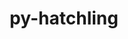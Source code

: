 ---
title: "py-hatchling"
layout: cache
categories: [package, develop]
meta: {"compilers": ["apple-clang@=16.0.0", "gcc@=11.1.0", "gcc@=11.4.0", "gcc@=13.2.0", "gcc@=7.3.1", "gcc@=7.5.0", "gcc@=9.4.0", "oneapi@=2024.2.1"], "num_specs": 183, "num_specs_by_stack": {"aws-isc": 2, "aws-isc-aarch64": 2, "data-vis-sdk": 6, "e4s": 28, "e4s-neoverse-v2": 16, "e4s-neoverse_v1": 15, "e4s-oneapi": 34, "e4s-power": 5, "hep": 6, "ml-darwin-aarch64-mps": 9, "ml-linux-aarch64-cpu": 24, "ml-linux-aarch64-cuda": 23, "ml-linux-x86_64-cpu": 24, "ml-linux-x86_64-cuda": 24, "ml-linux-x86_64-rocm": 18, "radiuss": 12, "root": 183}, "oss": ["amzn2", "sequoia", "ubuntu18.04", "ubuntu20.04", "ubuntu22.04", "ubuntu24.04"], "platforms": ["darwin", "linux"], "stacks": ["aws-isc", "aws-isc-aarch64", "data-vis-sdk", "e4s", "e4s-neoverse-v2", "e4s-neoverse_v1", "e4s-oneapi", "e4s-power", "hep", "ml-darwin-aarch64-mps", "ml-linux-aarch64-cpu", "ml-linux-aarch64-cuda", "ml-linux-x86_64-cpu", "ml-linux-x86_64-cuda", "ml-linux-x86_64-rocm", "radiuss", "root"], "targets": ["aarch64", "neoverse_v1", "neoverse_v2", "ppc64le", "x86_64_v3"], "versions": ["1.25.0"]}
spec_details: [{"compiler": "oneapi@=2024.2.1", "hash": "265jvwyoboouqomswdvw3tpxd3kkm4m2", "os": "ubuntu22.04", "platform": "linux", "size": "-", "stacks": ["e4s-oneapi", "root"], "target": "x86_64_v3", "variants": ["build_system=python_pip"], "versions": ["1.25.0"]}, {"compiler": "gcc@=11.4.0", "hash": "2c63ywo32alstme2wabmhpnrs34v6djz", "os": "ubuntu22.04", "platform": "linux", "size": "-", "stacks": ["e4s-neoverse-v2", "root"], "target": "neoverse_v2", "variants": ["build_system=python_pip"], "versions": ["1.25.0"]}, {"compiler": "gcc@=7.3.1", "hash": "2egon7sepfkhedx4gg7ceywxjk24mswz", "os": "amzn2", "platform": "linux", "size": "-", "stacks": ["aws-isc-aarch64", "root"], "target": "aarch64", "variants": ["build_system=python_pip"], "versions": ["1.25.0"]}, {"compiler": "gcc@=9.4.0", "hash": "2nkuitmhjwjbgcamahxronycaroxav7d", "os": "ubuntu20.04", "platform": "linux", "size": "-", "stacks": ["e4s-power", "root"], "target": "ppc64le", "variants": ["build_system=python_pip"], "versions": ["1.25.0"]}, {"compiler": "gcc@=13.2.0", "hash": "37x3vpq455a3s4yytndf5wuocxrtg7ob", "os": "ubuntu24.04", "platform": "linux", "size": "-", "stacks": ["ml-linux-x86_64-cpu", "ml-linux-x86_64-cuda", "ml-linux-x86_64-rocm", "root"], "target": "x86_64_v3", "variants": ["build_system=python_pip"], "versions": ["1.25.0"]}, {"compiler": "gcc@=13.2.0", "hash": "3bs2ug3qivpwhe6ows6qf7ra3fdo66ui", "os": "ubuntu24.04", "platform": "linux", "size": "-", "stacks": ["ml-linux-aarch64-cpu", "ml-linux-aarch64-cuda", "root"], "target": "aarch64", "variants": ["build_system=python_pip"], "versions": ["1.25.0"]}, {"compiler": "oneapi@=2024.2.1", "hash": "3epl7cqpylaqxiixhtxqd53lyuzfuubp", "os": "ubuntu22.04", "platform": "linux", "size": "-", "stacks": ["e4s-oneapi", "root"], "target": "x86_64_v3", "variants": ["build_system=python_pip"], "versions": ["1.25.0"]}, {"compiler": "gcc@=13.2.0", "hash": "3ftltb7syuhquxocqof7z5wlqr2dseyz", "os": "ubuntu24.04", "platform": "linux", "size": "-", "stacks": ["ml-linux-aarch64-cpu", "ml-linux-aarch64-cuda", "root"], "target": "aarch64", "variants": ["build_system=python_pip"], "versions": ["1.25.0"]}, {"compiler": "gcc@=11.4.0", "hash": "3hj7gg3gbp66e5v4xo4vbgbocmwfkrol", "os": "ubuntu22.04", "platform": "linux", "size": "-", "stacks": ["e4s", "root"], "target": "x86_64_v3", "variants": ["build_system=python_pip"], "versions": ["1.25.0"]}, {"compiler": "gcc@=11.4.0", "hash": "3mpqveq5s7gbve4garfwahvh3uzyfbnz", "os": "ubuntu22.04", "platform": "linux", "size": "-", "stacks": ["e4s", "root"], "target": "x86_64_v3", "variants": ["build_system=python_pip"], "versions": ["1.25.0"]}, {"compiler": "gcc@=13.2.0", "hash": "3stsqzooxkuxynqafgog6hgqo6egzkhw", "os": "ubuntu24.04", "platform": "linux", "size": "-", "stacks": ["ml-linux-aarch64-cpu", "ml-linux-aarch64-cuda", "root"], "target": "aarch64", "variants": ["build_system=python_pip"], "versions": ["1.25.0"]}, {"compiler": "oneapi@=2024.2.1", "hash": "3yryzt4pyfmokwhd2jouyelhdo4ylw4p", "os": "ubuntu22.04", "platform": "linux", "size": "-", "stacks": ["e4s-oneapi", "root"], "target": "x86_64_v3", "variants": ["build_system=python_pip"], "versions": ["1.25.0"]}, {"compiler": "gcc@=13.2.0", "hash": "4gsqfyzjmalwygeyjpxyyswsvrypnhg6", "os": "ubuntu24.04", "platform": "linux", "size": "-", "stacks": ["ml-linux-aarch64-cpu", "ml-linux-aarch64-cuda", "root"], "target": "aarch64", "variants": ["build_system=python_pip"], "versions": ["1.25.0"]}, {"compiler": "oneapi@=2024.2.1", "hash": "4luacccyyo2fms6jgc7qqsocatxvn5r3", "os": "ubuntu22.04", "platform": "linux", "size": "-", "stacks": ["e4s-oneapi", "root"], "target": "x86_64_v3", "variants": ["build_system=python_pip"], "versions": ["1.25.0"]}, {"compiler": "gcc@=13.2.0", "hash": "4mje5y5xuhdlrhzjb4zfjs33zq4py46a", "os": "ubuntu24.04", "platform": "linux", "size": "-", "stacks": ["ml-linux-x86_64-cpu", "ml-linux-x86_64-cuda", "root"], "target": "x86_64_v3", "variants": ["build_system=python_pip"], "versions": ["1.25.0"]}, {"compiler": "gcc@=11.4.0", "hash": "4pth2qmo7fypk3ren5szgg72ioyffm4g", "os": "ubuntu22.04", "platform": "linux", "size": "-", "stacks": ["e4s-neoverse-v2", "root"], "target": "neoverse_v2", "variants": ["build_system=python_pip"], "versions": ["1.25.0"]}, {"compiler": "gcc@=13.2.0", "hash": "4qtllps4hfnu62cxvvxpvqkbajnletb7", "os": "ubuntu24.04", "platform": "linux", "size": "-", "stacks": ["ml-linux-x86_64-cpu", "ml-linux-x86_64-cuda", "ml-linux-x86_64-rocm", "root"], "target": "x86_64_v3", "variants": ["build_system=python_pip"], "versions": ["1.25.0"]}, {"compiler": "gcc@=11.4.0", "hash": "4w6xyzsexb4do2xi74uddog4vttcppwk", "os": "ubuntu22.04", "platform": "linux", "size": "-", "stacks": ["e4s-neoverse-v2", "root"], "target": "neoverse_v2", "variants": ["build_system=python_pip"], "versions": ["1.25.0"]}, {"compiler": "gcc@=11.4.0", "hash": "54icuqlqo5ieeps6uu325rlmcfnm5it3", "os": "ubuntu22.04", "platform": "linux", "size": "-", "stacks": ["e4s-neoverse_v1", "root"], "target": "neoverse_v1", "variants": ["build_system=python_pip"], "versions": ["1.25.0"]}, {"compiler": "oneapi@=2024.2.1", "hash": "5e56snuqxztsbszdyq2jt2dzgpgra3bd", "os": "ubuntu22.04", "platform": "linux", "size": "-", "stacks": ["e4s-oneapi", "root"], "target": "x86_64_v3", "variants": ["build_system=python_pip"], "versions": ["1.25.0"]}, {"compiler": "oneapi@=2024.2.1", "hash": "5fcmqehznx5vf7v3jjqwy3tocgdqb3v5", "os": "ubuntu22.04", "platform": "linux", "size": "-", "stacks": ["e4s-oneapi", "root"], "target": "x86_64_v3", "variants": ["build_system=python_pip"], "versions": ["1.25.0"]}, {"compiler": "oneapi@=2024.2.1", "hash": "5j2jzyfnfrx6etc3j37s4bwslpciq6hm", "os": "ubuntu22.04", "platform": "linux", "size": "-", "stacks": ["e4s-oneapi", "root"], "target": "x86_64_v3", "variants": ["build_system=python_pip"], "versions": ["1.25.0"]}, {"compiler": "gcc@=11.1.0", "hash": "5wz26r2oozoyj4ugnfapkkzl74njilth", "os": "ubuntu20.04", "platform": "linux", "size": "-", "stacks": ["data-vis-sdk", "root"], "target": "x86_64_v3", "variants": ["build_system=python_pip"], "versions": ["1.25.0"]}, {"compiler": "gcc@=11.4.0", "hash": "5zukicgzgzujp44t3dx777hnokzegugf", "os": "ubuntu22.04", "platform": "linux", "size": "-", "stacks": ["e4s-neoverse_v1", "root"], "target": "neoverse_v1", "variants": ["build_system=python_pip"], "versions": ["1.25.0"]}, {"compiler": "gcc@=7.5.0", "hash": "6dpsagjhxily3ykz2mhgq2ofpzi5qc6a", "os": "ubuntu18.04", "platform": "linux", "size": "-", "stacks": ["radiuss", "root"], "target": "x86_64_v3", "variants": ["build_system=python_pip"], "versions": ["1.25.0"]}, {"compiler": "gcc@=13.2.0", "hash": "6lk36m5d3saerrcvzb5mumom2dnkacjb", "os": "ubuntu24.04", "platform": "linux", "size": "-", "stacks": ["ml-linux-aarch64-cpu", "ml-linux-aarch64-cuda", "root"], "target": "aarch64", "variants": ["build_system=python_pip"], "versions": ["1.25.0"]}, {"compiler": "gcc@=13.2.0", "hash": "6uddalwt6mdok63oxk65jcy5mcpfymmh", "os": "ubuntu24.04", "platform": "linux", "size": "-", "stacks": ["ml-linux-x86_64-cpu", "ml-linux-x86_64-cuda", "ml-linux-x86_64-rocm", "root"], "target": "x86_64_v3", "variants": ["build_system=python_pip"], "versions": ["1.25.0"]}, {"compiler": "gcc@=11.4.0", "hash": "7cf2vxf7bfzoirhchkh5zyfco4c5hqt5", "os": "ubuntu22.04", "platform": "linux", "size": "-", "stacks": ["e4s", "root"], "target": "x86_64_v3", "variants": ["build_system=python_pip"], "versions": ["1.25.0"]}, {"compiler": "gcc@=13.2.0", "hash": "7pi5dcvdlfoam5visyn5h4kouf22or7y", "os": "ubuntu24.04", "platform": "linux", "size": "-", "stacks": ["ml-linux-x86_64-cpu", "ml-linux-x86_64-cuda", "ml-linux-x86_64-rocm", "root"], "target": "x86_64_v3", "variants": ["build_system=python_pip"], "versions": ["1.25.0"]}, {"compiler": "gcc@=11.4.0", "hash": "a74obeovfjwfqlcpnrrt5h36djwtahvi", "os": "ubuntu22.04", "platform": "linux", "size": "-", "stacks": ["e4s-neoverse-v2", "root"], "target": "neoverse_v2", "variants": ["build_system=python_pip"], "versions": ["1.25.0"]}, {"compiler": "gcc@=11.4.0", "hash": "ac5lo5nhcakbjbnmjarh74ywykzzwoeg", "os": "ubuntu22.04", "platform": "linux", "size": "-", "stacks": ["e4s", "root"], "target": "x86_64_v3", "variants": ["build_system=python_pip"], "versions": ["1.25.0"]}, {"compiler": "gcc@=13.2.0", "hash": "akato4yv3w5edy6pchtuq5ssfrb2pewl", "os": "ubuntu24.04", "platform": "linux", "size": "-", "stacks": ["ml-linux-x86_64-cpu", "ml-linux-x86_64-cuda", "root"], "target": "x86_64_v3", "variants": ["build_system=python_pip"], "versions": ["1.25.0"]}, {"compiler": "gcc@=11.4.0", "hash": "akwqtrjhj5wazv6hmvci3xdooah6fl3f", "os": "ubuntu22.04", "platform": "linux", "size": "-", "stacks": ["e4s", "root"], "target": "x86_64_v3", "variants": ["build_system=python_pip"], "versions": ["1.25.0"]}, {"compiler": "gcc@=11.4.0", "hash": "anntsdfgar57bkuhxqjnfifkmkovivxn", "os": "ubuntu22.04", "platform": "linux", "size": "-", "stacks": ["e4s", "root"], "target": "x86_64_v3", "variants": ["build_system=python_pip"], "versions": ["1.25.0"]}, {"compiler": "gcc@=7.3.1", "hash": "asvkp5h4drojuz2fyq2uzet73dy7yk2l", "os": "amzn2", "platform": "linux", "size": "-", "stacks": ["aws-isc", "root"], "target": "x86_64_v3", "variants": ["build_system=python_pip"], "versions": ["1.25.0"]}, {"compiler": "gcc@=11.4.0", "hash": "auqgav4675nhambmzevdfjvveafbr2ld", "os": "ubuntu22.04", "platform": "linux", "size": "-", "stacks": ["hep", "root"], "target": "x86_64_v3", "variants": ["build_system=python_pip"], "versions": ["1.25.0"]}, {"compiler": "gcc@=7.5.0", "hash": "ayjbzfn5mkttsrfyyhe5cxauibjrdds3", "os": "ubuntu18.04", "platform": "linux", "size": "-", "stacks": ["radiuss", "root"], "target": "x86_64_v3", "variants": ["build_system=python_pip"], "versions": ["1.25.0"]}, {"compiler": "gcc@=11.4.0", "hash": "az4jndkk3ehwprmwnfy6rjsvg7nky2bm", "os": "ubuntu22.04", "platform": "linux", "size": "-", "stacks": ["e4s", "root"], "target": "x86_64_v3", "variants": ["build_system=python_pip"], "versions": ["1.25.0"]}, {"compiler": "gcc@=11.4.0", "hash": "b3sbwg7x3zrlnnh4jl4thmhvvlwwltbs", "os": "ubuntu22.04", "platform": "linux", "size": "-", "stacks": ["e4s-neoverse-v2", "root"], "target": "neoverse_v2", "variants": ["build_system=python_pip"], "versions": ["1.25.0"]}, {"compiler": "gcc@=7.3.1", "hash": "b5cqun7agbpvv4vok6ivlqgyu7bpa5wo", "os": "amzn2", "platform": "linux", "size": "-", "stacks": ["aws-isc-aarch64", "root"], "target": "aarch64", "variants": ["build_system=python_pip"], "versions": ["1.25.0"]}, {"compiler": "oneapi@=2024.2.1", "hash": "bfyfszxqnyaliy7b736yva5445gih4wj", "os": "ubuntu22.04", "platform": "linux", "size": "-", "stacks": ["e4s-oneapi", "root"], "target": "x86_64_v3", "variants": ["build_system=python_pip"], "versions": ["1.25.0"]}, {"compiler": "oneapi@=2024.2.1", "hash": "brvxgklcgatn5gnnt4bcgaj3jcjjtssn", "os": "ubuntu22.04", "platform": "linux", "size": "-", "stacks": ["e4s-oneapi", "root"], "target": "x86_64_v3", "variants": ["build_system=python_pip"], "versions": ["1.25.0"]}, {"compiler": "gcc@=13.2.0", "hash": "buzgsfemn5muerooarmlwnzsh2274iaa", "os": "ubuntu24.04", "platform": "linux", "size": "-", "stacks": ["ml-linux-x86_64-cpu", "ml-linux-x86_64-cuda", "ml-linux-x86_64-rocm", "root"], "target": "x86_64_v3", "variants": ["build_system=python_pip"], "versions": ["1.25.0"]}, {"compiler": "gcc@=11.4.0", "hash": "bxcbcsh3kcpqw3bghg442jatwmh2naq7", "os": "ubuntu22.04", "platform": "linux", "size": "-", "stacks": ["e4s-neoverse_v1", "root"], "target": "neoverse_v1", "variants": ["build_system=python_pip"], "versions": ["1.25.0"]}, {"compiler": "gcc@=13.2.0", "hash": "bxntvdefe7r6rlopzqb5qbohajuhnm7c", "os": "ubuntu24.04", "platform": "linux", "size": "-", "stacks": ["ml-linux-x86_64-cpu", "ml-linux-x86_64-cuda", "ml-linux-x86_64-rocm", "root"], "target": "x86_64_v3", "variants": ["build_system=python_pip"], "versions": ["1.25.0"]}, {"compiler": "apple-clang@=16.0.0", "hash": "c7csk3rz6hqskro54h2s7t7zg6gafx7s", "os": "sequoia", "platform": "darwin", "size": "-", "stacks": ["ml-darwin-aarch64-mps", "root"], "target": "aarch64", "variants": ["build_system=python_pip"], "versions": ["1.25.0"]}, {"compiler": "oneapi@=2024.2.1", "hash": "cd7cdyyuq3yg5op336bfy6ojl6dogosq", "os": "ubuntu22.04", "platform": "linux", "size": "-", "stacks": ["e4s-oneapi", "root"], "target": "x86_64_v3", "variants": ["build_system=python_pip"], "versions": ["1.25.0"]}, {"compiler": "gcc@=11.4.0", "hash": "cmwd4bhnwzzhpszw6rnsrsod2pnt7oru", "os": "ubuntu22.04", "platform": "linux", "size": "-", "stacks": ["hep", "root"], "target": "x86_64_v3", "variants": ["build_system=python_pip"], "versions": ["1.25.0"]}, {"compiler": "apple-clang@=16.0.0", "hash": "cngpbqngn6qbtmykfdezer3l4glhl2zw", "os": "sequoia", "platform": "darwin", "size": "-", "stacks": ["ml-darwin-aarch64-mps", "root"], "target": "aarch64", "variants": ["build_system=python_pip"], "versions": ["1.25.0"]}, {"compiler": "gcc@=13.2.0", "hash": "cnse3rzvmq64kq3p7u6dohvvxb666w33", "os": "ubuntu24.04", "platform": "linux", "size": "-", "stacks": ["ml-linux-aarch64-cpu", "ml-linux-aarch64-cuda", "root"], "target": "aarch64", "variants": ["build_system=python_pip"], "versions": ["1.25.0"]}, {"compiler": "gcc@=7.5.0", "hash": "crn4cuxuhy2axu5fetbaeq7dw5b7cxhu", "os": "ubuntu18.04", "platform": "linux", "size": "-", "stacks": ["radiuss", "root"], "target": "x86_64_v3", "variants": ["build_system=python_pip"], "versions": ["1.25.0"]}, {"compiler": "oneapi@=2024.2.1", "hash": "csotgxewqftwvx6zd5e72vhdff5tez6x", "os": "ubuntu22.04", "platform": "linux", "size": "-", "stacks": ["e4s-oneapi", "root"], "target": "x86_64_v3", "variants": ["build_system=python_pip"], "versions": ["1.25.0"]}, {"compiler": "gcc@=11.4.0", "hash": "doqr5lp35inucoooz6dmdvb4janqytco", "os": "ubuntu22.04", "platform": "linux", "size": "-", "stacks": ["e4s", "root"], "target": "x86_64_v3", "variants": ["build_system=python_pip"], "versions": ["1.25.0"]}, {"compiler": "oneapi@=2024.2.1", "hash": "dw753ocfnsciyqrm32vg5vwd7ydwljzm", "os": "ubuntu22.04", "platform": "linux", "size": "-", "stacks": ["e4s-oneapi", "root"], "target": "x86_64_v3", "variants": ["build_system=python_pip"], "versions": ["1.25.0"]}, {"compiler": "gcc@=11.4.0", "hash": "ebx55y4y4awloigjgchuz4b3qbl7g5nl", "os": "ubuntu22.04", "platform": "linux", "size": "-", "stacks": ["e4s", "root"], "target": "x86_64_v3", "variants": ["build_system=python_pip"], "versions": ["1.25.0"]}, {"compiler": "gcc@=13.2.0", "hash": "ei6hknclbbsyf7gnb2jg2ybwtl66prl5", "os": "ubuntu24.04", "platform": "linux", "size": "-", "stacks": ["ml-linux-x86_64-cpu", "ml-linux-x86_64-cuda", "root"], "target": "x86_64_v3", "variants": ["build_system=python_pip"], "versions": ["1.25.0"]}, {"compiler": "gcc@=11.4.0", "hash": "ekmqjyjagkv3m45unm7p6evvbwi6m4cj", "os": "ubuntu22.04", "platform": "linux", "size": "-", "stacks": ["e4s-neoverse_v1", "root"], "target": "neoverse_v1", "variants": ["build_system=python_pip"], "versions": ["1.25.0"]}, {"compiler": "gcc@=11.4.0", "hash": "eogxfjapm2uiuhkbokb4abyrqaxiy6tb", "os": "ubuntu22.04", "platform": "linux", "size": "-", "stacks": ["e4s-neoverse-v2", "root"], "target": "neoverse_v2", "variants": ["build_system=python_pip"], "versions": ["1.25.0"]}, {"compiler": "oneapi@=2024.2.1", "hash": "eoyugy5q4hxdwwll3qtodhuqcdima4vn", "os": "ubuntu22.04", "platform": "linux", "size": "-", "stacks": ["e4s-oneapi", "root"], "target": "x86_64_v3", "variants": ["build_system=python_pip"], "versions": ["1.25.0"]}, {"compiler": "gcc@=7.5.0", "hash": "ermmams3425igapyvziszpj2qnc7iekq", "os": "ubuntu18.04", "platform": "linux", "size": "-", "stacks": ["radiuss", "root"], "target": "x86_64_v3", "variants": ["build_system=python_pip"], "versions": ["1.25.0"]}, {"compiler": "apple-clang@=16.0.0", "hash": "eyl5i4paoxmae2zkvbox6pgpfrwlrv24", "os": "sequoia", "platform": "darwin", "size": "-", "stacks": ["ml-darwin-aarch64-mps", "root"], "target": "aarch64", "variants": ["build_system=python_pip"], "versions": ["1.25.0"]}, {"compiler": "oneapi@=2024.2.1", "hash": "ezubv2ezgppd3vpotwqwqjixkfjl3ilj", "os": "ubuntu22.04", "platform": "linux", "size": "-", "stacks": ["e4s-oneapi", "root"], "target": "x86_64_v3", "variants": ["build_system=python_pip"], "versions": ["1.25.0"]}, {"compiler": "oneapi@=2024.2.1", "hash": "fflwa3slzm6mbfam3oi267yil26dkvju", "os": "ubuntu22.04", "platform": "linux", "size": "-", "stacks": ["e4s-oneapi", "root"], "target": "x86_64_v3", "variants": ["build_system=python_pip"], "versions": ["1.25.0"]}, {"compiler": "apple-clang@=16.0.0", "hash": "fidbv7ptjisxss6kxj37atctdbq7gzpf", "os": "sequoia", "platform": "darwin", "size": "-", "stacks": ["ml-darwin-aarch64-mps", "root"], "target": "aarch64", "variants": ["build_system=python_pip"], "versions": ["1.25.0"]}, {"compiler": "gcc@=7.5.0", "hash": "filngqgkxioec54qadkrfhfug7xgo3d6", "os": "ubuntu18.04", "platform": "linux", "size": "-", "stacks": ["radiuss", "root"], "target": "x86_64_v3", "variants": ["build_system=python_pip"], "versions": ["1.25.0"]}, {"compiler": "gcc@=13.2.0", "hash": "fkd5unm5jzrgwoe32tx33k3xytcbw77s", "os": "ubuntu24.04", "platform": "linux", "size": "-", "stacks": ["ml-linux-x86_64-cpu", "ml-linux-x86_64-cuda", "ml-linux-x86_64-rocm", "root"], "target": "x86_64_v3", "variants": ["build_system=python_pip"], "versions": ["1.25.0"]}, {"compiler": "gcc@=11.4.0", "hash": "ga36wzbzxg5c62nhi6eqatoefexdvnz7", "os": "ubuntu22.04", "platform": "linux", "size": "-", "stacks": ["e4s", "root"], "target": "x86_64_v3", "variants": ["build_system=python_pip"], "versions": ["1.25.0"]}, {"compiler": "gcc@=11.4.0", "hash": "gl4gpklbmhqss236strrksbbuilzkfij", "os": "ubuntu22.04", "platform": "linux", "size": "-", "stacks": ["e4s", "root"], "target": "x86_64_v3", "variants": ["build_system=python_pip"], "versions": ["1.25.0"]}, {"compiler": "gcc@=13.2.0", "hash": "gngw37dscf4dgijxsedymafiokvkdpdv", "os": "ubuntu24.04", "platform": "linux", "size": "-", "stacks": ["ml-linux-aarch64-cpu", "ml-linux-aarch64-cuda", "root"], "target": "aarch64", "variants": ["build_system=python_pip"], "versions": ["1.25.0"]}, {"compiler": "gcc@=11.4.0", "hash": "gnwpgnhbm75jtgfnonx6wll2dn55vofb", "os": "ubuntu22.04", "platform": "linux", "size": "-", "stacks": ["e4s-neoverse-v2", "root"], "target": "neoverse_v2", "variants": ["build_system=python_pip"], "versions": ["1.25.0"]}, {"compiler": "oneapi@=2024.2.1", "hash": "gtrvkoub6gpkgrkonejkjeysc2a4aspt", "os": "ubuntu22.04", "platform": "linux", "size": "-", "stacks": ["e4s-oneapi", "root"], "target": "x86_64_v3", "variants": ["build_system=python_pip"], "versions": ["1.25.0"]}, {"compiler": "gcc@=11.4.0", "hash": "gx3jk32v7qerumdv3csy4m7mo3yx4k3l", "os": "ubuntu22.04", "platform": "linux", "size": "-", "stacks": ["e4s-neoverse-v2", "root"], "target": "neoverse_v2", "variants": ["build_system=python_pip"], "versions": ["1.25.0"]}, {"compiler": "gcc@=11.4.0", "hash": "h2e3gp6qd6766de7fr52lquzheba4gy5", "os": "ubuntu22.04", "platform": "linux", "size": "-", "stacks": ["e4s", "root"], "target": "x86_64_v3", "variants": ["build_system=python_pip"], "versions": ["1.25.0"]}, {"compiler": "gcc@=13.2.0", "hash": "hgap43wkgk4idfbbtoukrojad7oh4h4s", "os": "ubuntu24.04", "platform": "linux", "size": "-", "stacks": ["ml-linux-aarch64-cpu", "ml-linux-aarch64-cuda", "root"], "target": "aarch64", "variants": ["build_system=python_pip"], "versions": ["1.25.0"]}, {"compiler": "oneapi@=2024.2.1", "hash": "hipi2a4cjr66bkr7ic5355aix4amgtxn", "os": "ubuntu22.04", "platform": "linux", "size": "-", "stacks": ["e4s-oneapi", "root"], "target": "x86_64_v3", "variants": ["build_system=python_pip"], "versions": ["1.25.0"]}, {"compiler": "oneapi@=2024.2.1", "hash": "hrwcspn2kn4jnitt2mk3o4pql4npcu7e", "os": "ubuntu22.04", "platform": "linux", "size": "-", "stacks": ["e4s-oneapi", "root"], "target": "x86_64_v3", "variants": ["build_system=python_pip"], "versions": ["1.25.0"]}, {"compiler": "gcc@=11.4.0", "hash": "hy7nnkvkyniaz2aug7gh46ab46vehigi", "os": "ubuntu22.04", "platform": "linux", "size": "-", "stacks": ["e4s", "root"], "target": "x86_64_v3", "variants": ["build_system=python_pip"], "versions": ["1.25.0"]}, {"compiler": "gcc@=11.4.0", "hash": "icdm3cqcqaq5e4ppubqc42kpikgzbqjl", "os": "ubuntu22.04", "platform": "linux", "size": "-", "stacks": ["e4s-neoverse_v1", "root"], "target": "neoverse_v1", "variants": ["build_system=python_pip"], "versions": ["1.25.0"]}, {"compiler": "gcc@=13.2.0", "hash": "idsszwm6kw22xshtbyqj4keuuycfbdhy", "os": "ubuntu24.04", "platform": "linux", "size": "-", "stacks": ["ml-linux-aarch64-cpu", "ml-linux-aarch64-cuda", "root"], "target": "aarch64", "variants": ["build_system=python_pip"], "versions": ["1.25.0"]}, {"compiler": "gcc@=11.4.0", "hash": "ijiwilg37aiyphqku5z7uqskv2zxol27", "os": "ubuntu22.04", "platform": "linux", "size": "-", "stacks": ["e4s", "root"], "target": "x86_64_v3", "variants": ["build_system=python_pip"], "versions": ["1.25.0"]}, {"compiler": "gcc@=13.2.0", "hash": "il7zr2zcrbdwtf766hogodtyisz64tyb", "os": "ubuntu24.04", "platform": "linux", "size": "-", "stacks": ["ml-linux-aarch64-cpu", "ml-linux-aarch64-cuda", "root"], "target": "aarch64", "variants": ["build_system=python_pip"], "versions": ["1.25.0"]}, {"compiler": "oneapi@=2024.2.1", "hash": "ipaqiqccrgdefcfuxgwdcdrkpbjzlilz", "os": "ubuntu22.04", "platform": "linux", "size": "-", "stacks": ["e4s-oneapi", "root"], "target": "x86_64_v3", "variants": ["build_system=python_pip"], "versions": ["1.25.0"]}, {"compiler": "gcc@=13.2.0", "hash": "irk5g5ymnguztbdld63xmdpvip6evsvb", "os": "ubuntu24.04", "platform": "linux", "size": "-", "stacks": ["ml-linux-aarch64-cpu", "ml-linux-aarch64-cuda", "root"], "target": "aarch64", "variants": ["build_system=python_pip"], "versions": ["1.25.0"]}, {"compiler": "gcc@=11.4.0", "hash": "ivqugiedmekkwgpxmjmoeujb74kzoqel", "os": "ubuntu22.04", "platform": "linux", "size": "-", "stacks": ["e4s-neoverse-v2", "root"], "target": "neoverse_v2", "variants": ["build_system=python_pip"], "versions": ["1.25.0"]}, {"compiler": "gcc@=11.4.0", "hash": "j5rcknf4qmf6j2lgxrykpxcy3e6k526z", "os": "ubuntu22.04", "platform": "linux", "size": "-", "stacks": ["e4s-neoverse-v2", "root"], "target": "neoverse_v2", "variants": ["build_system=python_pip"], "versions": ["1.25.0"]}, {"compiler": "oneapi@=2024.2.1", "hash": "jbf7sgvjkgedt3blfe4d26a3tbgwt7jd", "os": "ubuntu22.04", "platform": "linux", "size": "-", "stacks": ["e4s-oneapi", "root"], "target": "x86_64_v3", "variants": ["build_system=python_pip"], "versions": ["1.25.0"]}, {"compiler": "gcc@=11.4.0", "hash": "jdk23nmmpakw6z3i5bpbbocjei3q23az", "os": "ubuntu22.04", "platform": "linux", "size": "-", "stacks": ["e4s-neoverse_v1", "root"], "target": "neoverse_v1", "variants": ["build_system=python_pip"], "versions": ["1.25.0"]}, {"compiler": "gcc@=13.2.0", "hash": "jhuqkxdshy3545bqql25ddsmj5dqfdhs", "os": "ubuntu24.04", "platform": "linux", "size": "-", "stacks": ["ml-linux-aarch64-cpu", "root"], "target": "aarch64", "variants": ["build_system=python_pip"], "versions": ["1.25.0"]}, {"compiler": "gcc@=11.1.0", "hash": "jtjqr6sl7sjeinxjguvowe6jmrc7f6z3", "os": "ubuntu20.04", "platform": "linux", "size": "-", "stacks": ["data-vis-sdk", "root"], "target": "x86_64_v3", "variants": ["build_system=python_pip"], "versions": ["1.25.0"]}, {"compiler": "gcc@=13.2.0", "hash": "jurbmgxnqkpvlpq7xu5zyerk35wk3twl", "os": "ubuntu24.04", "platform": "linux", "size": "-", "stacks": ["ml-linux-aarch64-cpu", "ml-linux-aarch64-cuda", "root"], "target": "aarch64", "variants": ["build_system=python_pip"], "versions": ["1.25.0"]}, {"compiler": "gcc@=11.1.0", "hash": "kerl6k3jt7sph32oz7wise74cjn2v764", "os": "ubuntu20.04", "platform": "linux", "size": "-", "stacks": ["data-vis-sdk", "root"], "target": "x86_64_v3", "variants": ["build_system=python_pip"], "versions": ["1.25.0"]}, {"compiler": "gcc@=7.5.0", "hash": "kjfg4ebadr63ov4sqsnvtjjofsibvcs3", "os": "ubuntu18.04", "platform": "linux", "size": "-", "stacks": ["radiuss", "root"], "target": "x86_64_v3", "variants": ["build_system=python_pip"], "versions": ["1.25.0"]}, {"compiler": "gcc@=9.4.0", "hash": "krardhz2taygsltgaghnvtvbzmugoy5v", "os": "ubuntu20.04", "platform": "linux", "size": "-", "stacks": ["e4s-power", "root"], "target": "ppc64le", "variants": ["build_system=python_pip"], "versions": ["1.25.0"]}, {"compiler": "gcc@=11.4.0", "hash": "ktxossyivxwwb3rphnrza7ebbsr6izg7", "os": "ubuntu22.04", "platform": "linux", "size": "-", "stacks": ["e4s", "root"], "target": "x86_64_v3", "variants": ["build_system=python_pip"], "versions": ["1.25.0"]}, {"compiler": "gcc@=9.4.0", "hash": "l24qupr54wy5d4xyobhimuff53alj2gq", "os": "ubuntu20.04", "platform": "linux", "size": "-", "stacks": ["e4s-power", "root"], "target": "ppc64le", "variants": ["build_system=python_pip"], "versions": ["1.25.0"]}, {"compiler": "gcc@=11.4.0", "hash": "lmqeihkyqvggic5x3bhanntm4a4xbsqe", "os": "ubuntu22.04", "platform": "linux", "size": "-", "stacks": ["e4s", "root"], "target": "x86_64_v3", "variants": ["build_system=python_pip"], "versions": ["1.25.0"]}, {"compiler": "gcc@=11.4.0", "hash": "ltu5b3ujb33bsokzgnz6lky23kszlaec", "os": "ubuntu22.04", "platform": "linux", "size": "-", "stacks": ["hep", "root"], "target": "x86_64_v3", "variants": ["build_system=python_pip"], "versions": ["1.25.0"]}, {"compiler": "gcc@=11.1.0", "hash": "lyfq5sfgq7zwjunn2lkt7a2pzhkb44xa", "os": "ubuntu20.04", "platform": "linux", "size": "-", "stacks": ["data-vis-sdk", "root"], "target": "x86_64_v3", "variants": ["build_system=python_pip"], "versions": ["1.25.0"]}, {"compiler": "gcc@=13.2.0", "hash": "lzsqiejjwmwraicjlecsgeiaslifxmuh", "os": "ubuntu24.04", "platform": "linux", "size": "-", "stacks": ["ml-linux-x86_64-cpu", "ml-linux-x86_64-cuda", "ml-linux-x86_64-rocm", "root"], "target": "x86_64_v3", "variants": ["build_system=python_pip"], "versions": ["1.25.0"]}, {"compiler": "oneapi@=2024.2.1", "hash": "m34byd2nqjieecgv3mp77iyjstxvhqa2", "os": "ubuntu22.04", "platform": "linux", "size": "-", "stacks": ["e4s-oneapi", "root"], "target": "x86_64_v3", "variants": ["build_system=python_pip"], "versions": ["1.25.0"]}, {"compiler": "oneapi@=2024.2.1", "hash": "mbgikyh7sxp7ap7a5zthguq3hxlxn2ex", "os": "ubuntu22.04", "platform": "linux", "size": "-", "stacks": ["e4s-oneapi", "root"], "target": "x86_64_v3", "variants": ["build_system=python_pip"], "versions": ["1.25.0"]}, {"compiler": "gcc@=7.5.0", "hash": "mcdx6ozjpxdcuvwsrfsx5d6emptnh7ug", "os": "ubuntu18.04", "platform": "linux", "size": "-", "stacks": ["radiuss", "root"], "target": "x86_64_v3", "variants": ["build_system=python_pip"], "versions": ["1.25.0"]}, {"compiler": "gcc@=13.2.0", "hash": "mmwk5trv6pjyyb4udeiejnljefaimmze", "os": "ubuntu24.04", "platform": "linux", "size": "-", "stacks": ["ml-linux-x86_64-cpu", "ml-linux-x86_64-cuda", "ml-linux-x86_64-rocm", "root"], "target": "x86_64_v3", "variants": ["build_system=python_pip"], "versions": ["1.25.0"]}, {"compiler": "oneapi@=2024.2.1", "hash": "mntuslqda2gelvgvuyogulaa2mqyjnuz", "os": "ubuntu22.04", "platform": "linux", "size": "-", "stacks": ["e4s-oneapi", "root"], "target": "x86_64_v3", "variants": ["build_system=python_pip"], "versions": ["1.25.0"]}, {"compiler": "gcc@=13.2.0", "hash": "mrkluvqnkahcddxczq6vmttarml6pnxm", "os": "ubuntu24.04", "platform": "linux", "size": "-", "stacks": ["ml-linux-x86_64-cpu", "ml-linux-x86_64-cuda", "ml-linux-x86_64-rocm", "root"], "target": "x86_64_v3", "variants": ["build_system=python_pip"], "versions": ["1.25.0"]}, {"compiler": "oneapi@=2024.2.1", "hash": "mtfku7fqinbio4jed3xthdu7pfrpdvkv", "os": "ubuntu22.04", "platform": "linux", "size": "-", "stacks": ["e4s-oneapi", "root"], "target": "x86_64_v3", "variants": ["build_system=python_pip"], "versions": ["1.25.0"]}, {"compiler": "gcc@=13.2.0", "hash": "mxrslsphlgz6px4rvnlldeqgk24o6bzp", "os": "ubuntu24.04", "platform": "linux", "size": "-", "stacks": ["ml-linux-x86_64-cpu", "ml-linux-x86_64-cuda", "ml-linux-x86_64-rocm", "root"], "target": "x86_64_v3", "variants": ["build_system=python_pip"], "versions": ["1.25.0"]}, {"compiler": "gcc@=11.4.0", "hash": "n2mi6pdtpa7o7swjdq7oixfna7wowmjp", "os": "ubuntu22.04", "platform": "linux", "size": "-", "stacks": ["e4s-neoverse_v1", "root"], "target": "neoverse_v1", "variants": ["build_system=python_pip"], "versions": ["1.25.0"]}, {"compiler": "gcc@=11.4.0", "hash": "n4tsja74jk5bitf3zvhjwuj66ph7iqoi", "os": "ubuntu22.04", "platform": "linux", "size": "-", "stacks": ["e4s-neoverse_v1", "root"], "target": "neoverse_v1", "variants": ["build_system=python_pip"], "versions": ["1.25.0"]}, {"compiler": "gcc@=13.2.0", "hash": "ndk5hzit62lzwuxydxpnyrhomn2imyz6", "os": "ubuntu24.04", "platform": "linux", "size": "-", "stacks": ["ml-linux-aarch64-cpu", "ml-linux-aarch64-cuda", "root"], "target": "aarch64", "variants": ["build_system=python_pip"], "versions": ["1.25.0"]}, {"compiler": "gcc@=11.4.0", "hash": "nhij2jv76rf5sio3az7ugvoi7vx2xi4m", "os": "ubuntu22.04", "platform": "linux", "size": "-", "stacks": ["e4s-neoverse-v2", "root"], "target": "neoverse_v2", "variants": ["build_system=python_pip"], "versions": ["1.25.0"]}, {"compiler": "gcc@=13.2.0", "hash": "nmk6sudskwidmb6ahg6drkirshrup4tn", "os": "ubuntu24.04", "platform": "linux", "size": "-", "stacks": ["ml-linux-x86_64-cpu", "ml-linux-x86_64-cuda", "ml-linux-x86_64-rocm", "root"], "target": "x86_64_v3", "variants": ["build_system=python_pip"], "versions": ["1.25.0"]}, {"compiler": "gcc@=11.4.0", "hash": "nmld6tkklazgdtud7fedncwvsl77jplb", "os": "ubuntu22.04", "platform": "linux", "size": "-", "stacks": ["e4s-neoverse_v1", "root"], "target": "neoverse_v1", "variants": ["build_system=python_pip"], "versions": ["1.25.0"]}, {"compiler": "oneapi@=2024.2.1", "hash": "nzz2serkzsxcehlnodcerajkn2vci676", "os": "ubuntu22.04", "platform": "linux", "size": "-", "stacks": ["e4s-oneapi", "root"], "target": "x86_64_v3", "variants": ["build_system=python_pip"], "versions": ["1.25.0"]}, {"compiler": "gcc@=13.2.0", "hash": "o742ksjxuzlmhzhh4s5bkrj7yfdoxek4", "os": "ubuntu24.04", "platform": "linux", "size": "-", "stacks": ["ml-linux-x86_64-cpu", "ml-linux-x86_64-cuda", "ml-linux-x86_64-rocm", "root"], "target": "x86_64_v3", "variants": ["build_system=python_pip"], "versions": ["1.25.0"]}, {"compiler": "gcc@=11.4.0", "hash": "oblqvbq5vylg2x4nmdinoggfte2bqzwv", "os": "ubuntu22.04", "platform": "linux", "size": "-", "stacks": ["e4s", "root"], "target": "x86_64_v3", "variants": ["build_system=python_pip"], "versions": ["1.25.0"]}, {"compiler": "gcc@=11.4.0", "hash": "og34slrdn5tby6ikuakpw7wickex2nvb", "os": "ubuntu22.04", "platform": "linux", "size": "-", "stacks": ["e4s-neoverse_v1", "root"], "target": "neoverse_v1", "variants": ["build_system=python_pip"], "versions": ["1.25.0"]}, {"compiler": "oneapi@=2024.2.1", "hash": "p3zab6mdme4qazbx3dbnflf6qlwfdcxc", "os": "ubuntu22.04", "platform": "linux", "size": "-", "stacks": ["e4s-oneapi", "root"], "target": "x86_64_v3", "variants": ["build_system=python_pip"], "versions": ["1.25.0"]}, {"compiler": "gcc@=13.2.0", "hash": "pd6z6orww6nh54v6c44ajehbo2xpccev", "os": "ubuntu24.04", "platform": "linux", "size": "-", "stacks": ["ml-linux-aarch64-cpu", "ml-linux-aarch64-cuda", "root"], "target": "aarch64", "variants": ["build_system=python_pip"], "versions": ["1.25.0"]}, {"compiler": "gcc@=11.4.0", "hash": "pf2kmsekqaaa63lzqkpbz42ws57zawl2", "os": "ubuntu22.04", "platform": "linux", "size": "-", "stacks": ["e4s-neoverse_v1", "root"], "target": "neoverse_v1", "variants": ["build_system=python_pip"], "versions": ["1.25.0"]}, {"compiler": "gcc@=11.4.0", "hash": "pjyss52yq66qqhglsp4ovte4iyt3bzzm", "os": "ubuntu22.04", "platform": "linux", "size": "-", "stacks": ["e4s-neoverse-v2", "root"], "target": "neoverse_v2", "variants": ["build_system=python_pip"], "versions": ["1.25.0"]}, {"compiler": "apple-clang@=16.0.0", "hash": "pwczxwe52gnmrc7tckbqohkemiwox2pz", "os": "sequoia", "platform": "darwin", "size": "-", "stacks": ["ml-darwin-aarch64-mps", "root"], "target": "aarch64", "variants": ["build_system=python_pip"], "versions": ["1.25.0"]}, {"compiler": "oneapi@=2024.2.1", "hash": "pxaat4nrlop3irag7zfh4p2cbzbzzpcm", "os": "ubuntu22.04", "platform": "linux", "size": "-", "stacks": ["e4s-oneapi", "root"], "target": "x86_64_v3", "variants": ["build_system=python_pip"], "versions": ["1.25.0"]}, {"compiler": "gcc@=11.4.0", "hash": "qnc5zvetqdvwlpdgtzmfeo363tgqnlkr", "os": "ubuntu22.04", "platform": "linux", "size": "-", "stacks": ["hep", "root"], "target": "x86_64_v3", "variants": ["build_system=python_pip"], "versions": ["1.25.0"]}, {"compiler": "gcc@=11.4.0", "hash": "qucvztisx4biiexcrbuj5pqy6jfcsdub", "os": "ubuntu22.04", "platform": "linux", "size": "-", "stacks": ["e4s-neoverse-v2", "root"], "target": "neoverse_v2", "variants": ["build_system=python_pip"], "versions": ["1.25.0"]}, {"compiler": "gcc@=11.4.0", "hash": "qun7lnyzmi4iiaj2y7fumhqteglzefhz", "os": "ubuntu22.04", "platform": "linux", "size": "-", "stacks": ["e4s", "root"], "target": "x86_64_v3", "variants": ["build_system=python_pip"], "versions": ["1.25.0"]}, {"compiler": "gcc@=13.2.0", "hash": "qz3ckkupxpsqklgx3jksmqxit23ber4a", "os": "ubuntu24.04", "platform": "linux", "size": "-", "stacks": ["ml-linux-aarch64-cpu", "ml-linux-aarch64-cuda", "root"], "target": "aarch64", "variants": ["build_system=python_pip"], "versions": ["1.25.0"]}, {"compiler": "gcc@=11.4.0", "hash": "r7jdqyxfnfc2flezyjwpkmavjdcjnb37", "os": "ubuntu22.04", "platform": "linux", "size": "-", "stacks": ["e4s", "root"], "target": "x86_64_v3", "variants": ["build_system=python_pip"], "versions": ["1.25.0"]}, {"compiler": "gcc@=13.2.0", "hash": "rcg7odlj2qcolvscdym4msnufxed6l5n", "os": "ubuntu24.04", "platform": "linux", "size": "-", "stacks": ["ml-linux-x86_64-cpu", "ml-linux-x86_64-cuda", "ml-linux-x86_64-rocm", "root"], "target": "x86_64_v3", "variants": ["build_system=python_pip"], "versions": ["1.25.0"]}, {"compiler": "gcc@=13.2.0", "hash": "rdr3ccigcpvfzw4cnodl2hgx64psjpzr", "os": "ubuntu24.04", "platform": "linux", "size": "-", "stacks": ["ml-linux-x86_64-cpu", "ml-linux-x86_64-cuda", "root"], "target": "x86_64_v3", "variants": ["build_system=python_pip"], "versions": ["1.25.0"]}, {"compiler": "gcc@=13.2.0", "hash": "reawg57yrfd7mkrhh437rsjnq5gmw2rj", "os": "ubuntu24.04", "platform": "linux", "size": "-", "stacks": ["ml-linux-aarch64-cpu", "ml-linux-aarch64-cuda", "root"], "target": "aarch64", "variants": ["build_system=python_pip"], "versions": ["1.25.0"]}, {"compiler": "gcc@=13.2.0", "hash": "rhoiihl6gxhvy5zxhnj6s77saajqyi5p", "os": "ubuntu24.04", "platform": "linux", "size": "-", "stacks": ["ml-linux-x86_64-cpu", "ml-linux-x86_64-cuda", "ml-linux-x86_64-rocm", "root"], "target": "x86_64_v3", "variants": ["build_system=python_pip"], "versions": ["1.25.0"]}, {"compiler": "gcc@=13.2.0", "hash": "rwd3k5dvjsljg4rqbv6gjc3mozpmxwu7", "os": "ubuntu24.04", "platform": "linux", "size": "-", "stacks": ["ml-linux-aarch64-cpu", "ml-linux-aarch64-cuda", "root"], "target": "aarch64", "variants": ["build_system=python_pip"], "versions": ["1.25.0"]}, {"compiler": "oneapi@=2024.2.1", "hash": "se3izmwaa4s5umfbxoywn7t2zd6lc27q", "os": "ubuntu22.04", "platform": "linux", "size": "-", "stacks": ["e4s-oneapi", "root"], "target": "x86_64_v3", "variants": ["build_system=python_pip"], "versions": ["1.25.0"]}, {"compiler": "gcc@=9.4.0", "hash": "t5hkf63nhajwu6jps63ah64lkzbfbhan", "os": "ubuntu20.04", "platform": "linux", "size": "-", "stacks": ["e4s-power", "root"], "target": "ppc64le", "variants": ["build_system=python_pip"], "versions": ["1.25.0"]}, {"compiler": "gcc@=13.2.0", "hash": "tbe4woeek66duhr7rh35lej5rnydlikp", "os": "ubuntu24.04", "platform": "linux", "size": "-", "stacks": ["ml-linux-x86_64-cpu", "ml-linux-x86_64-cuda", "ml-linux-x86_64-rocm", "root"], "target": "x86_64_v3", "variants": ["build_system=python_pip"], "versions": ["1.25.0"]}, {"compiler": "apple-clang@=16.0.0", "hash": "tdfaurnaprfpqevclxvh3qvexj4pjxnc", "os": "sequoia", "platform": "darwin", "size": "-", "stacks": ["ml-darwin-aarch64-mps", "root"], "target": "aarch64", "variants": ["build_system=python_pip"], "versions": ["1.25.0"]}, {"compiler": "oneapi@=2024.2.1", "hash": "tdijqxa5askmvewnubly7kwokmvi5fbe", "os": "ubuntu22.04", "platform": "linux", "size": "-", "stacks": ["e4s-oneapi", "root"], "target": "x86_64_v3", "variants": ["build_system=python_pip"], "versions": ["1.25.0"]}, {"compiler": "gcc@=11.4.0", "hash": "te3ejikd4zsxim5jjf4lgcki7jurb6kl", "os": "ubuntu22.04", "platform": "linux", "size": "-", "stacks": ["e4s-neoverse_v1", "root"], "target": "neoverse_v1", "variants": ["build_system=python_pip"], "versions": ["1.25.0"]}, {"compiler": "gcc@=11.4.0", "hash": "titstkatdcwoppqvil5qppxp5rgaidxv", "os": "ubuntu22.04", "platform": "linux", "size": "-", "stacks": ["hep", "root"], "target": "x86_64_v3", "variants": ["build_system=python_pip"], "versions": ["1.25.0"]}, {"compiler": "gcc@=13.2.0", "hash": "tj337vpm73hla35byppw6yqftn5vaioy", "os": "ubuntu24.04", "platform": "linux", "size": "-", "stacks": ["ml-linux-aarch64-cpu", "ml-linux-aarch64-cuda", "root"], "target": "aarch64", "variants": ["build_system=python_pip"], "versions": ["1.25.0"]}, {"compiler": "gcc@=11.4.0", "hash": "u2cki3ycw6q2w7jpxhetlclhtymjqvxm", "os": "ubuntu22.04", "platform": "linux", "size": "-", "stacks": ["e4s", "root"], "target": "x86_64_v3", "variants": ["build_system=python_pip"], "versions": ["1.25.0"]}, {"compiler": "gcc@=11.1.0", "hash": "uagthysw5ztm2vdr2kvxl4lxee4x2wsc", "os": "ubuntu20.04", "platform": "linux", "size": "-", "stacks": ["data-vis-sdk", "root"], "target": "x86_64_v3", "variants": ["build_system=python_pip"], "versions": ["1.25.0"]}, {"compiler": "gcc@=13.2.0", "hash": "udqbzawun5ifeacwa5ixghbclgus6w4f", "os": "ubuntu24.04", "platform": "linux", "size": "-", "stacks": ["ml-linux-aarch64-cpu", "ml-linux-aarch64-cuda", "root"], "target": "aarch64", "variants": ["build_system=python_pip"], "versions": ["1.25.0"]}, {"compiler": "gcc@=13.2.0", "hash": "ufkb7tzxbvlperi2hlgmccmpts6fx6vv", "os": "ubuntu24.04", "platform": "linux", "size": "-", "stacks": ["ml-linux-x86_64-cpu", "ml-linux-x86_64-cuda", "ml-linux-x86_64-rocm", "root"], "target": "x86_64_v3", "variants": ["build_system=python_pip"], "versions": ["1.25.0"]}, {"compiler": "apple-clang@=16.0.0", "hash": "un45o3wwzz2zpwbrsg2gpxazbhlax3bk", "os": "sequoia", "platform": "darwin", "size": "-", "stacks": ["ml-darwin-aarch64-mps", "root"], "target": "aarch64", "variants": ["build_system=python_pip"], "versions": ["1.25.0"]}, {"compiler": "gcc@=11.4.0", "hash": "unzsqujyqpndsln4lhdqqchlx4p2rzqp", "os": "ubuntu22.04", "platform": "linux", "size": "-", "stacks": ["e4s", "root"], "target": "x86_64_v3", "variants": ["build_system=python_pip"], "versions": ["1.25.0"]}, {"compiler": "gcc@=11.4.0", "hash": "uq6g7z2qsmpu3twjm5pnntjksvly5tcz", "os": "ubuntu22.04", "platform": "linux", "size": "-", "stacks": ["e4s", "root"], "target": "x86_64_v3", "variants": ["build_system=python_pip"], "versions": ["1.25.0"]}, {"compiler": "gcc@=11.4.0", "hash": "uz5vcl72gkj4ewrcieklakrpc4qxfdyc", "os": "ubuntu22.04", "platform": "linux", "size": "-", "stacks": ["e4s", "root"], "target": "x86_64_v3", "variants": ["build_system=python_pip"], "versions": ["1.25.0"]}, {"compiler": "oneapi@=2024.2.1", "hash": "v24czjs6k6omb7mdj22btaxf532t22qw", "os": "ubuntu22.04", "platform": "linux", "size": "-", "stacks": ["e4s-oneapi", "root"], "target": "x86_64_v3", "variants": ["build_system=python_pip"], "versions": ["1.25.0"]}, {"compiler": "gcc@=7.5.0", "hash": "v2nrkddlnre4vrpxvfmxcokmyejx4mpj", "os": "ubuntu18.04", "platform": "linux", "size": "-", "stacks": ["radiuss", "root"], "target": "x86_64_v3", "variants": ["build_system=python_pip"], "versions": ["1.25.0"]}, {"compiler": "gcc@=13.2.0", "hash": "v6ohdstz4hnrv3obxp6xsqsjdh366krq", "os": "ubuntu24.04", "platform": "linux", "size": "-", "stacks": ["ml-linux-aarch64-cpu", "ml-linux-aarch64-cuda", "root"], "target": "aarch64", "variants": ["build_system=python_pip"], "versions": ["1.25.0"]}, {"compiler": "apple-clang@=16.0.0", "hash": "vftq55moijdv5fuio5ck6uyjhph3cdb7", "os": "sequoia", "platform": "darwin", "size": "-", "stacks": ["ml-darwin-aarch64-mps", "root"], "target": "aarch64", "variants": ["build_system=python_pip"], "versions": ["1.25.0"]}, {"compiler": "gcc@=13.2.0", "hash": "vfzafw6uqoi347f636ic6ay3dkik7lvh", "os": "ubuntu24.04", "platform": "linux", "size": "-", "stacks": ["ml-linux-aarch64-cpu", "ml-linux-aarch64-cuda", "root"], "target": "aarch64", "variants": ["build_system=python_pip"], "versions": ["1.25.0"]}, {"compiler": "gcc@=11.4.0", "hash": "vitjlkn6avy73ngr2zkjx7rurllptthc", "os": "ubuntu22.04", "platform": "linux", "size": "-", "stacks": ["e4s", "root"], "target": "x86_64_v3", "variants": ["build_system=python_pip"], "versions": ["1.25.0"]}, {"compiler": "gcc@=13.2.0", "hash": "vorcwe6lpjsiqpr5f4cfoiapca62wrd2", "os": "ubuntu24.04", "platform": "linux", "size": "-", "stacks": ["ml-linux-x86_64-cpu", "ml-linux-x86_64-cuda", "root"], "target": "x86_64_v3", "variants": ["build_system=python_pip"], "versions": ["1.25.0"]}, {"compiler": "gcc@=11.4.0", "hash": "vpev6wrmdwcpqevjpljnpvwkrcpuq4tp", "os": "ubuntu22.04", "platform": "linux", "size": "-", "stacks": ["hep", "root"], "target": "x86_64_v3", "variants": ["build_system=python_pip"], "versions": ["1.25.0"]}, {"compiler": "gcc@=11.4.0", "hash": "vzrm2ilzyl2aijctd7sibnvhgaywarul", "os": "ubuntu22.04", "platform": "linux", "size": "-", "stacks": ["e4s-neoverse_v1", "root"], "target": "neoverse_v1", "variants": ["build_system=python_pip"], "versions": ["1.25.0"]}, {"compiler": "gcc@=11.4.0", "hash": "w7kxiw5d6m5nkyx6lbl6a5lc3xh2el4r", "os": "ubuntu22.04", "platform": "linux", "size": "-", "stacks": ["e4s-neoverse-v2", "root"], "target": "neoverse_v2", "variants": ["build_system=python_pip"], "versions": ["1.25.0"]}, {"compiler": "gcc@=11.4.0", "hash": "w7qo6exajzlukrppt7a2bio7msyxohlr", "os": "ubuntu22.04", "platform": "linux", "size": "-", "stacks": ["e4s-neoverse-v2", "root"], "target": "neoverse_v2", "variants": ["build_system=python_pip"], "versions": ["1.25.0"]}, {"compiler": "gcc@=7.5.0", "hash": "wamaqip6cwq4n5keqksarluynm4q5vdi", "os": "ubuntu18.04", "platform": "linux", "size": "-", "stacks": ["radiuss", "root"], "target": "x86_64_v3", "variants": ["build_system=python_pip"], "versions": ["1.25.0"]}, {"compiler": "oneapi@=2024.2.1", "hash": "wglmr7xrqpjt2uc77bwi7rhybh66h4fj", "os": "ubuntu22.04", "platform": "linux", "size": "-", "stacks": ["e4s-oneapi", "root"], "target": "x86_64_v3", "variants": ["build_system=python_pip"], "versions": ["1.25.0"]}, {"compiler": "gcc@=11.4.0", "hash": "wpkkf26rnqbkg5rxcl2vacnes2zfd6iy", "os": "ubuntu22.04", "platform": "linux", "size": "-", "stacks": ["e4s-neoverse_v1", "root"], "target": "neoverse_v1", "variants": ["build_system=python_pip"], "versions": ["1.25.0"]}, {"compiler": "gcc@=11.4.0", "hash": "wqsol7y6rg5c2fqwaq5cl4w3dx56uvof", "os": "ubuntu22.04", "platform": "linux", "size": "-", "stacks": ["e4s", "root"], "target": "x86_64_v3", "variants": ["build_system=python_pip"], "versions": ["1.25.0"]}, {"compiler": "gcc@=13.2.0", "hash": "wyswc2isj6uenhskwhoe42ewoy7zgkpy", "os": "ubuntu24.04", "platform": "linux", "size": "-", "stacks": ["ml-linux-x86_64-cpu", "ml-linux-x86_64-cuda", "root"], "target": "x86_64_v3", "variants": ["build_system=python_pip"], "versions": ["1.25.0"]}, {"compiler": "gcc@=11.4.0", "hash": "wzc2tbmr5tprffhaklq47sepwnnmydi4", "os": "ubuntu22.04", "platform": "linux", "size": "-", "stacks": ["e4s", "root"], "target": "x86_64_v3", "variants": ["build_system=python_pip"], "versions": ["1.25.0"]}, {"compiler": "gcc@=7.3.1", "hash": "xamrkgut77lplorhuwz6wyp4vjnjcnqn", "os": "amzn2", "platform": "linux", "size": "-", "stacks": ["aws-isc", "root"], "target": "x86_64_v3", "variants": ["build_system=python_pip"], "versions": ["1.25.0"]}, {"compiler": "gcc@=13.2.0", "hash": "xds3grveky3j5hviweydeqcoaqrqvet2", "os": "ubuntu24.04", "platform": "linux", "size": "-", "stacks": ["ml-linux-x86_64-cpu", "ml-linux-x86_64-cuda", "ml-linux-x86_64-rocm", "root"], "target": "x86_64_v3", "variants": ["build_system=python_pip"], "versions": ["1.25.0"]}, {"compiler": "gcc@=11.4.0", "hash": "xfbezstkuqjvcdhgvdsibzkbn2kon5vc", "os": "ubuntu22.04", "platform": "linux", "size": "-", "stacks": ["e4s-neoverse-v2", "root"], "target": "neoverse_v2", "variants": ["build_system=python_pip"], "versions": ["1.25.0"]}, {"compiler": "oneapi@=2024.2.1", "hash": "xiy23fcudgmvsdtbxdbuvrrdmqt3ssps", "os": "ubuntu22.04", "platform": "linux", "size": "-", "stacks": ["e4s-oneapi", "root"], "target": "x86_64_v3", "variants": ["build_system=python_pip"], "versions": ["1.25.0"]}, {"compiler": "gcc@=13.2.0", "hash": "xuvzgfho4z73qaaqrrva5mmsfkpon6fz", "os": "ubuntu24.04", "platform": "linux", "size": "-", "stacks": ["ml-linux-aarch64-cpu", "ml-linux-aarch64-cuda", "root"], "target": "aarch64", "variants": ["build_system=python_pip"], "versions": ["1.25.0"]}, {"compiler": "gcc@=13.2.0", "hash": "xvldhjfam4mep7kwhwwimnzcpmfbcgrr", "os": "ubuntu24.04", "platform": "linux", "size": "-", "stacks": ["ml-linux-aarch64-cpu", "ml-linux-aarch64-cuda", "root"], "target": "aarch64", "variants": ["build_system=python_pip"], "versions": ["1.25.0"]}, {"compiler": "gcc@=11.1.0", "hash": "y2tbgqanjmn6luppmodxwpq25vh6mxuh", "os": "ubuntu20.04", "platform": "linux", "size": "-", "stacks": ["data-vis-sdk", "root"], "target": "x86_64_v3", "variants": ["build_system=python_pip"], "versions": ["1.25.0"]}, {"compiler": "gcc@=11.4.0", "hash": "y6iat7zut3atb2pxfncfc5cqsbjbuv2g", "os": "ubuntu22.04", "platform": "linux", "size": "-", "stacks": ["e4s-neoverse_v1", "root"], "target": "neoverse_v1", "variants": ["build_system=python_pip"], "versions": ["1.25.0"]}, {"compiler": "gcc@=7.5.0", "hash": "y6xvvewg2gfhluhh3z7ht4cxglbgpbgg", "os": "ubuntu18.04", "platform": "linux", "size": "-", "stacks": ["radiuss", "root"], "target": "x86_64_v3", "variants": ["build_system=python_pip"], "versions": ["1.25.0"]}, {"compiler": "gcc@=9.4.0", "hash": "yetodmxbsh7p7unrvs2wrutjlkjzvaxs", "os": "ubuntu20.04", "platform": "linux", "size": "-", "stacks": ["e4s-power", "root"], "target": "ppc64le", "variants": ["build_system=python_pip"], "versions": ["1.25.0"]}, {"compiler": "gcc@=11.4.0", "hash": "yfuniyz5jfrd5fe52cuppmhzd5o5w4cv", "os": "ubuntu22.04", "platform": "linux", "size": "-", "stacks": ["e4s", "root"], "target": "x86_64_v3", "variants": ["build_system=python_pip"], "versions": ["1.25.0"]}, {"compiler": "gcc@=7.5.0", "hash": "yiiklgjrdsbksdl566vdsqmm5kshzwdr", "os": "ubuntu18.04", "platform": "linux", "size": "-", "stacks": ["radiuss", "root"], "target": "x86_64_v3", "variants": ["build_system=python_pip"], "versions": ["1.25.0"]}, {"compiler": "apple-clang@=16.0.0", "hash": "ykxccqfearsxjceunrw7ssm6imbw7htk", "os": "sequoia", "platform": "darwin", "size": "-", "stacks": ["ml-darwin-aarch64-mps", "root"], "target": "aarch64", "variants": ["build_system=python_pip"], "versions": ["1.25.0"]}, {"compiler": "gcc@=7.5.0", "hash": "ysdylcxzxsyt73zjqerz5qtnwfu7dsch", "os": "ubuntu18.04", "platform": "linux", "size": "-", "stacks": ["radiuss", "root"], "target": "x86_64_v3", "variants": ["build_system=python_pip"], "versions": ["1.25.0"]}, {"compiler": "gcc@=11.4.0", "hash": "z765pzbfraj5d6y2btzvwjmtmlketywq", "os": "ubuntu22.04", "platform": "linux", "size": "-", "stacks": ["e4s", "root"], "target": "x86_64_v3", "variants": ["build_system=python_pip"], "versions": ["1.25.0"]}, {"compiler": "oneapi@=2024.2.1", "hash": "zas6m6qfz3tn4lia64ssjbbedzduvdu6", "os": "ubuntu22.04", "platform": "linux", "size": "-", "stacks": ["e4s-oneapi", "root"], "target": "x86_64_v3", "variants": ["build_system=python_pip"], "versions": ["1.25.0"]}, {"compiler": "oneapi@=2024.2.1", "hash": "zwmdsaaynmgcsh6p3ltvffplom5oalrz", "os": "ubuntu22.04", "platform": "linux", "size": "-", "stacks": ["e4s-oneapi", "root"], "target": "x86_64_v3", "variants": ["build_system=python_pip"], "versions": ["1.25.0"]}]
---